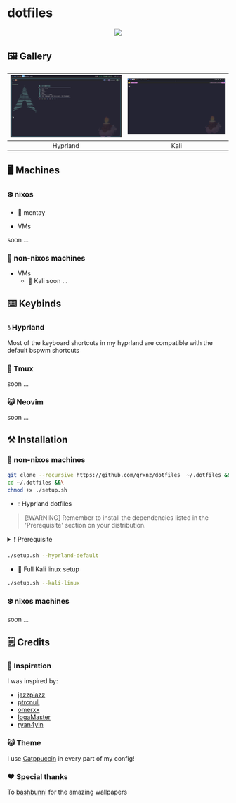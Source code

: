 # dotfiles

<p align="center">
  <a href="https://go-skill-icons.vercel.app/">
    <img src="https://go-skill-icons.vercel.app/api/icons?i=git,neovim,vscodium,nixos,kali,docker,podman,hyprland,kitty,tmux," />
  </a>
</p>

## 🖼️ Gallery

| ![Hyprland Screenshot](./.github/assets/img/screenshot.jpg) | ![Kali Screenshot](./.github/assets/img/kali.png) |
|:---:|:---:|
| Hyprland | Kali |

## 🖥️ Machines

### ❄️ nixos

- 🍃 mentay

- VMs

soon ...

### 🐧 non-nixos machines

- VMs
  - 🐲 Kali
soon ...

## ⌨️ Keybinds

### 💧 Hyprland

Most of the keyboard shortcuts in my hyprland are compatible with the default bspwm shortcuts

### 🍕 Tmux

soon ...

### 🐱 Neovim

soon ...

## ⚒️ Installation

### 🐧 non-nixos machines

```sh
git clone --recursive https://github.com/qrxnz/dotfiles  ~/.dotfiles &&\
cd ~/.dotfiles &&\
chmod +x ./setup.sh
```

- 💧 Hyprland dotfiles

> \[!WARNING\]
> Remember to install the dependencies listed in the 'Prerequisite' section on your distribution.

<details>
<summary>❗ Prerequisite</summary>

- 🔌 Plugin managers
  - [zplug](https://github.com/zplug/zplug)
  - [tpm](https://github.com/tmux-plugins/tpm)

- 📝 Editor (neovim)
  - lsp

    - [lua-language-server](https://github.com/neovim/nvim-lspconfig/blob/master/doc/configs.md#lua_ls)
    - [typescript-language-server](https://github.com/neovim/nvim-lspconfig/blob/master/doc/configs.md#ts_ls)
    - [vuels](https://github.com/neovim/nvim-lspconfig/blob/master/doc/configs.md#vuels)
    - [emmet-ls](https://github.com/aca/emmet-ls)
    - [clangd](https://github.com/neovim/nvim-lspconfig/blob/master/doc/configs.md#clangd)
    - [tailwindcss-language-server](https://github.com/neovim/nvim-lspconfig/blob/master/doc/configs.md#tailwindcss)
    - [gopls](https://github.com/neovim/nvim-lspconfig/blob/master/doc/configs.md#gopls)
    - [sqls](https://github.com/neovim/nvim-lspconfig/blob/master/doc/configs.md#sqls)
    - [basedpyright](https://github.com/neovim/nvim-lspconfig/blob/master/doc/configs.md#basedpyright)

  - debug adapters

    - [delve](https://github.com/mfussenegger/nvim-dap/wiki/Debug-Adapter-installation#go-using-delve-directly)
    - [codelldb](<https://github.com/mfussenegger/nvim-dap/wiki/C-C---Rust-(via--codelldb)>)

  - formatters

    - clang-format
    - gofmt
    - sql-formatter
    - stylua
    - alejandra
    - black
    - mdformat
    - prettier

- 💲 Shell (zsh)
  - [git](https://git-scm.com/)
  - [eza](https://github.com/eza-community/eza)
  - [bat](https://github.com/sharkdp/bat)
  - [zoxide](https://github.com/ajeetdsouza/zoxide)
  - [tmux](https://github.com/tmux/tmux)
  - [kitty](https://sw.kovidgoyal.net/kitty/)
  - [wl-copy](https://github.com/bugaevc/wl-clipboard)
  - [neovim](https://github.com/neovim)
  - [direnv](https://direnv.net/)
  - [nmap](https://nmap.org/)
  - [metasploit](https://www.metasploit.com/)
  - [wfuzz](https://github.com/xmendez/wfuzz)
  - [hexyl](https://github.com/sharkdp/hexyl)
  - [seclists](https://github.com/danielmiessler/SecLists)
  - [yt-dlp](https://github.com/yt-dlp/yt-dlp)
  - [duf](https://github.com/muesli/duf)
  - [john the ripper](https://www.openwall.com/john/)
  - [starship](https://starship.rs/)
  - [nix](https://nixos.org/download/)
</details>

```sh
./setup.sh --hyprland-default
```

- 🐲 Full Kali linux setup

```sh
./setup.sh --kali-linux
```

### ❄️ nixos machines

soon ...

## 🗒️ Credits

### 🎨 Inspiration

I was inspired by:

- [jazzpiazz](https://github.com/jazzpizazz/zsh-aliases)
- [ptrcnull](https://github.com/ptrcnull/dotfiles)
- [omerxx](https://github.com/omerxx/dotfiles)
- [IogaMaster](https://github.com/IogaMaster/neovim)
- [ryan4yin](https://github.com/ryan4yin/nix-config)

### 🐱 Theme

I use [Catppuccin](https://catppuccin.com/) in every part of my config!

### ❤️ Special thanks

To [bashbunni](https://github.com/bashbunni/wallpapers) for the amazing wallpapers
